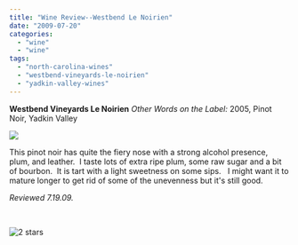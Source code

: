```yaml
---
title: "Wine Review--Westbend Le Noirien"
date: "2009-07-20"
categories: 
  - "wine"
  - "wine"
tags: 
  - "north-carolina-wines"
  - "westbend-vineyards-le-noirien"
  - "yadkin-valley-wines"
---
```


**Westbend Vineyards Le Noirien** _Other Words on the Label:_ 2005, Pinot Noir, Yadkin Valley

![](http://www.rebeccagomezfarrell.com/photos/westbendlenoirien.jpg)

This pinot noir has quite the fiery nose with a strong alcohol presence, plum, and leather.  I taste lots of extra ripe plum, some raw sugar and a bit of bourbon.  It is tart with a light sweetness on some sips.   I might want it to mature longer to get rid of some of the unevenness but it's still good.

_Reviewed 7.19.09._

 

![2 stars](http://www.rebeccagomezfarrell.com/wp-content/uploads/2009/02/rating_chicken11.gif "rating_chicken11")
